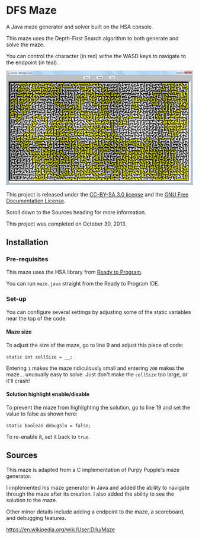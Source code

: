 # DFS Maze

A Java maze generator and solver built on the HSA console.

This maze uses the Depth-First Search algorithm to both generate and solve the maze.

You can control the character (in red) withe the WASD keys to navigate to the endpoint (in teal).

<img src="/img/maze-1.png" alt="DFS Maze" width="623"/>

This project is released under the [CC-BY-SA 3.0 license](https://freedomdefined.org/Licenses/CC-BY-SA-3.0) and the [GNU Free Documentation License](https://en.wikipedia.org/wiki/GNU_Free_Documentation_License).

Scroll down to the Sources heading for more information.

This project was completed on October 30, 2013.

## Installation

### Pre-requisites
This maze uses the HSA library from [Ready to Program](http://compsci.ca/holtsoft/).

You can run `maze.java` straight from the Ready to Program IDE.

### Set-up
You can configure several settings by adjusting some of the static variables near the top of the code.

#### Maze size
To adjust the size of the maze, go to line 9 and adjust this piece of code:

```static int cellSize = __;```

Entering `1` makes the maze ridiculously small and entering `200` makes the maze... unusually easy to solve.
Just don't make the `cellSize` too large, or it'll crash!

#### Solution highlight enable/disable
To prevent the maze from highlighting the solution, go to line 19 and set the value to false as shown here:

```static boolean debugSln = false;```

To re-enable it, set it back to `true`.

## Sources
This maze is adapted from a C implementation of Purpy Pupple's maze generator.

I implemented his maze generator in Java and added the ability to navigate through the maze after its creation.
I also added the ability to see the solution to the maze.

Other minor details include adding a endpoint to the maze, a scoreboard, and debugging features.

https://en.wikipedia.org/wiki/User:Dllu/Maze
